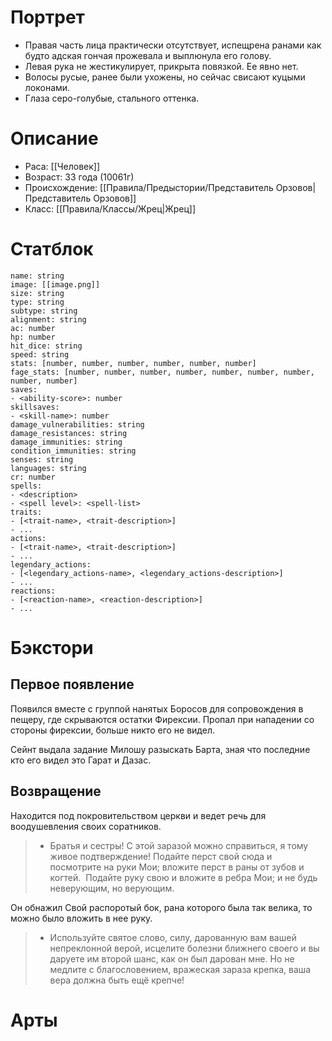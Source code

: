 # Портрет
* Правая часть лица практически отсутствует, испещрена ранами как будто адская гончая прожевала и выплюнула его голову. 
* Левая рука не жестикулирует, прикрыта повязкой. Ее явно нет.
* Волосы русые, ранее были ухожены, но сейчас свисают куцыми локонами.
* Глаза серо-голубые, стального оттенка.
# Описание
* Раса: [[Человек]]
* Возраст: 33 года (10061г)
* Происхождение: [[Правила/Предыстории/Представитель Орзовов|Представитель Орзовов]]
* Класс: [[Правила/Классы/Жрец|Жрец]]
# Статблок
```statblock  
name: string  
image: [[image.png]]
size: string  
type: string  
subtype: string  
alignment: string  
ac: number  
hp: number  
hit_dice: string  
speed: string  
stats: [number, number, number, number, number, number]  
fage_stats: [number, number, number, number, number, number, number, number, number]  
saves:  
- <ability-score>: number  
skillsaves:  
- <skill-name>: number  
damage_vulnerabilities: string  
damage_resistances: string  
damage_immunities: string  
condition_immunities: string  
senses: string  
languages: string  
cr: number  
spells:  
- <description>  
- <spell level>: <spell-list>  
traits:  
- [<trait-name>, <trait-description>]  
- ...  
actions:  
- [<trait-name>, <trait-description>]  
- ...  
legendary_actions:  
- [<legendary_actions-name>, <legendary_actions-description>]  
- ...  
reactions:  
- [<reaction-name>, <reaction-description>]  
- ...  
```

# Бэкстори
## Первое появление
Появился вместе с группой нанятых Боросов для сопровождения в пещеру, где скрываются остатки Фирексии.
Пропал при нападении со стороны фирексии, больше никто его не видел.

Сейнт выдала задание Милошу разыскать Барта, зная что последние кто его видел это Гарат и Дазас.

## Возвращение
Находится под покровительством церкви и ведет речь для воодушевления своих соратников.

> - Братья и сестры! С этой заразой можно справиться, я тому живое подтверждение! Подайте перст свой сюда и посмотрите на руки Мои; вложите перст в раны от зубов и когтей.  Подайте руку свою и вложите в ребра Мои; и не будь неверующим, но верующим. 

Он обнажил Свой распоротый бок, рана которого была так велика, то можно было вложить в нее руку.

> - Используйте святое слово, силу, дарованную вам вашей непреклонной верой, исцелите болезни ближнего своего и вы даруете им второй шанс, как он был дарован мне. Но не медлите с благословением, вражеская зараза крепка, ваша вера должна быть ещё крепче!


# Арты
